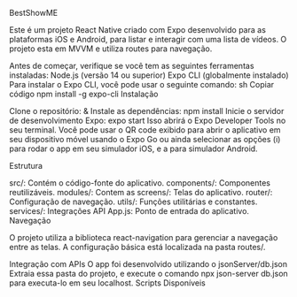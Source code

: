BestShowME

Este é um projeto React Native criado com Expo desenvolvido para as plataformas iOS e Android, para listar e interagir com uma lista de vídeos.
O projeto esta em MVVM e utiliza routes para navegação.

Antes de começar, verifique se você tem as seguintes ferramentas instaladas:
Node.js (versão 14 ou superior)
Expo CLI (globalmente instalado)
Para instalar o Expo CLI, você pode usar o seguinte comando:
sh
Copiar código
npm install -g expo-cli
Instalação

Clone o repositório:
&
Instale as dependências:
npm install
Inicie o servidor de desenvolvimento Expo:
expo start
Isso abrirá o Expo Developer Tools no seu terminal. Você pode usar o QR code exibido para abrir o aplicativo em seu dispositivo móvel usando o Expo Go ou ainda selecionar as opções (i) para rodar o app em seu simulador iOS, e a para simulador Android.

Estrutura

src/: Contém o código-fonte do aplicativo.
components/: Componentes reutilizáveis.
modules/: Contem as 
screens/: Telas do aplicativo.
router/: Configuração de navegação.
utils/: Funções utilitárias e constantes.
services/: Integrações API
App.js: Ponto de entrada do aplicativo.
Navegação

O projeto utiliza a biblioteca react-navigation para gerenciar a navegação entre as telas. A configuração básica está localizada na pasta routes/.

Integração com APIs
O app foi desenvolvido utilizando o jsonServer/db.json
Extraia essa pasta do projeto, e execute o comando npx json-server db.json para executa-lo em seu localhost.
Scripts Disponíveis

